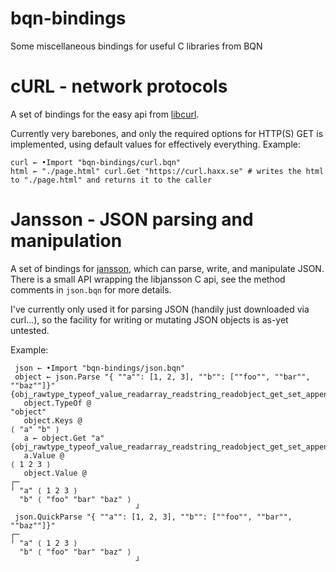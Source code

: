 # bqn-bindings
Some miscellaneous bindings for useful C libraries from BQN

# cURL - network protocols
A set of bindings for the easy api from [libcurl](https://curl.se/libcurl/).

Currently very barebones, and only the required options for HTTP(S) GET is implemented, using default values for effectively everything.
Example:
```
curl ← •Import "bqn-bindings/curl.bqn" 
html ← "./page.html" curl.Get "https://curl.haxx.se" # writes the html to "./page.html" and returns it to the caller
```

# Jansson - JSON parsing and manipulation
A set of bindings for [jansson](https://github.com/akheron/jansson), which can parse, write, and manipulate JSON.
There is a small API wrapping the libjansson C api, see the method comments in `json.bqn` for more details.

I've currently only used it for parsing JSON (handily just downloaded via curl...), so the facility for writing or mutating JSON objects
is as-yet untested.

Example:
```
 json ← •Import "bqn-bindings/json.bqn"
 object ← json.Parse "{ ""a"": [1, 2, 3], ""b"": [""foo"", ""bar"", ""baz""]}"
{obj‿rawtype‿typeof‿value‿readarray‿readstring‿readobject‿get‿set‿append‿keys‿values‿copy‿deepcopy‿destroy⇐}
   object.TypeOf @
"object"
   object.Keys @
⟨ "a" "b" ⟩
   a ← object.Get "a"
{obj‿rawtype‿typeof‿value‿readarray‿readstring‿readobject‿get‿set‿append‿keys‿values‿copy‿deepcopy‿destroy⇐}
   a.Value @
⟨ 1 2 3 ⟩
   object.Value @
┌─
╵ "a" ⟨ 1 2 3 ⟩
  "b" ⟨ "foo" "bar" "baz" ⟩
                            ┘
 json.QuickParse "{ ""a"": [1, 2, 3], ""b"": [""foo"", ""bar"", ""baz""]}"
┌─
╵ "a" ⟨ 1 2 3 ⟩
  "b" ⟨ "foo" "bar" "baz" ⟩
                            ┘
```

